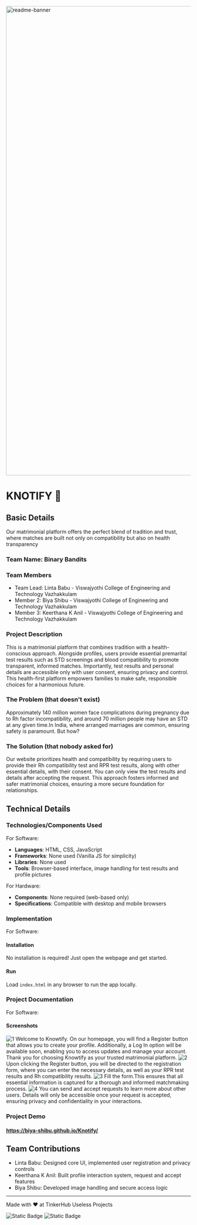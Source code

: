 
<img width="1280" alt="readme-banner" src="https://github.com/user-attachments/assets/35332e92-44cb-425b-9dff-27bcf1023c6c">

# KNOTIFY 🎯

## Basic Details
Our matrimonial platform offers the perfect blend of tradition and trust, where matches are built not only on compatibility but also on health transparency

### Team Name: Binary Bandits

### Team Members
- Team Lead: Linta Babu - Viswajyothi College of Engineering and Technology Vazhakkulam
- Member 2: Biya Shibu - Viswajyothi College of Engineering and Technology Vazhakkulam
- Member 3: Keerthana K Anil - Viswajyothi College of Engineering and Technology Vazhakkulam

### Project Description
This is a matrimonial platform that combines tradition with a health-conscious approach. Alongside profiles, users provide essential premarital test results such as STD screenings and blood compatibility to promote transparent, informed matches. Importantly, test results and personal details are accessible only with user consent, ensuring privacy and control. This health-first platform empowers families to make safe, responsible choices for a harmonious future.
### The Problem (that doesn't exist)
Approximately 140 million women face complications during pregnancy due to Rh factor incompatibility, and around 70 million people may have an STD at any given time.In India, where arranged marriages are common, ensuring safety is paramount. But how?
### The Solution (that nobody asked for)
Our website prioritizes health and compatibility by requiring users to provide their Rh compatibility test and RPR test results, along with other essential details, with their consent. You can only view the test results and details after accepting the request. This approach fosters informed and safer matrimonial choices, ensuring a more secure foundation for relationships.
## Technical Details
### Technologies/Components Used
For Software:
- **Languages**: HTML, CSS, JavaScript
- **Frameworks**: None used (Vanilla JS for simplicity)
- **Libraries**: None used
- **Tools**: Browser-based interface, image handling for test results and profile pictures

For Hardware:
- **Components**: None required (web-based only)
- **Specifications**: Compatible with desktop and mobile browsers

### Implementation
For Software:

#### Installation
No installation is required! Just open the webpage and get started.

#### Run
Load `index.html` in any browser to run the app locally.

### Project Documentation
For Software:

#### Screenshots 


![1](https://github.com/user-attachments/assets/c2bbf42b-ca65-4148-80c0-b8a58bda6504)
Welcome to Knowtify. On our homepage, you will find a Register button that allows you to create your profile. Additionally, a Log In option will be available soon, enabling you to access updates and manage your account. Thank you for choosing Knowtify as your trusted matrimonial platform.
![2](https://github.com/user-attachments/assets/e32055af-2b07-424f-8135-6c1d56f5be86)
Upon clicking the Register button, you will be directed to the registration form, where you can enter the necessary details, as well as your RPR test results and Rh compatibility results.
![3](https://github.com/user-attachments/assets/462b49a5-9a13-4747-9b30-5ce8b10ad5ca)
Fill the form.This ensures that all essential information is captured for a thorough and informed matchmaking process.
![4](https://github.com/user-attachments/assets/8f59c6e1-957b-4f6a-ae84-6dc38f6a3d7a)
You can send and accept requests to learn more about other users. Details will only be accessible once your request is accepted, ensuring privacy and confidentiality in your interactions.



### Project Demo
#### https://biya-shibu.github.io/Knotify/



## Team Contributions
- Linta Babu: Designed core UI, implemented user registration and privacy controls
- Keerthana K Anil: Built profile interaction system, request and accept features
- Biya Shibu: Developed image handling and secure access logic

---
Made with ❤️ at TinkerHub Useless Projects 

![Static Badge](https://img.shields.io/badge/TinkerHub-24?color=%23000000&link=https%3A%2F%2Fwww.tinkerhub.org%2F)
![Static Badge](https://img.shields.io/badge/UselessProject--24-24?link=https%3A%2F%2Fwww.tinkerhub.org%2Fevents%2FQ2Q1TQKX6Q%2FUseless%2520Projects)
